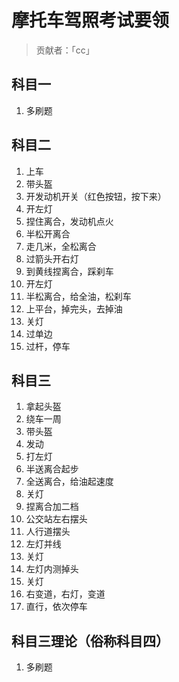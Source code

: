 # 摩托车驾照考试要领

> 贡献者：「cc」
> 
## 科目一

1. 多刷题

## 科目二

1. 上车
1. 带头盔
1. 开发动机开关（红色按钮，按下来）
1. 开左灯
1. 捏住离合，发动机点火
1. 半松开离合
1. 走几米，全松离合
1. 过箭头开右灯
1. 到黄线捏离合，踩刹车
1. 开左灯
1. 半松离合，给全油，松刹车
1. 上平台，掉完头，去掉油
1. 关灯
1. 过单边
1. 过杆，停车

## 科目三

1. 拿起头盔
1. 绕车一周
1. 带头盔
1. 发动
1. 打左灯
1. 半送离合起步
1. 全送离合，给油起速度
1. 关灯
1. 捏离合加二档
1. 公交站左右摆头
1. 人行道摆头
1. 左灯并线
1. 关灯
1. 左灯内测掉头
1. 关灯
1. 右变道，右灯，变道
1. 直行，依次停车

## 科目三理论（俗称科目四）

1. 多刷题
